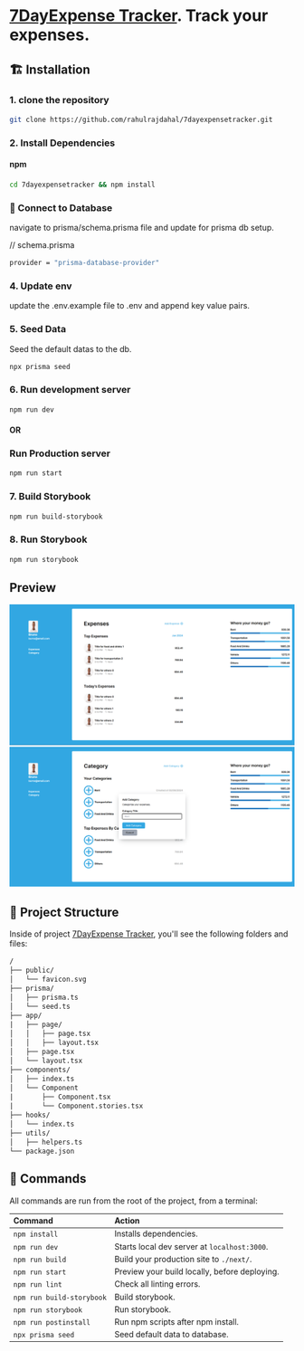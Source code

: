 # [7DayExpense Tracker](https://7dayexpensetracker.vercel.app/). Track your expenses.

## 🏗 Installation

### 1. clone the repository

```sh
git clone https://github.com/rahulrajdahal/7dayexpensetracker.git
```

### 2. Install Dependencies

#### npm

```sh
cd 7dayexpensetracker && npm install
```

### 💾 Connect to Database

navigate to prisma/schema.prisma file and update for prisma db setup.

// schema.prisma

```sh
provider = "prisma-database-provider"
```

### 4. Update env

update the .env.example file to .env and append key value pairs.

### 5. Seed Data

Seed the default datas to the db.

```sh
npx prisma seed
```

### 6. Run development server

```sh
npm run dev
```

#### OR

### Run Production server

```sh
npm run start
```

### 7. Build Storybook

```sh
npm run build-storybook
```

### 8. Run Storybook

```sh
npm run storybook
```

## Preview

[![7DayExpense Tracker](./screenshots/7dayexpensetracker.png)](https://7dayexpensetracker.vercel.app/)
![7dayexpensetracker](./screenshots/add-category.png)

## 🚀 Project Structure

Inside of project [7DayExpense Tracker](https://7dayexpensetracker.vercel.app), you'll see the following folders and files:

```text
/
├── public/
│   └── favicon.svg
├── prisma/
│   ├── prisma.ts
│   └── seed.ts
├── app/
|   ├── page/
│   │   ├── page.tsx
│   │   ├── layout.tsx
│   ├── page.tsx
│   └── layout.tsx
├── components/
│   ├── index.ts
│   └── Component
|       ├── Component.tsx
|       └── Component.stories.tsx
├── hooks/
│   └── index.ts
├── utils/
│   ├── helpers.ts
└── package.json
```

## 🧞 Commands

All commands are run from the root of the project, from a terminal:

| Command                   | Action                                        |
| :------------------------ | :-------------------------------------------- |
| `npm install`             | Installs dependencies.                        |
| `npm run dev`             | Starts local dev server at `localhost:3000`.  |
| `npm run build`           | Build your production site to `./next/`.      |
| `npm run start`           | Preview your build locally, before deploying. |
| `npm run lint`            | Check all linting errors.                     |
| `npm run build-storybook` | Build storybook.                              |
| `npm run storybook`       | Run storybook.                                |
| `npm run postinstall`     | Run npm scripts after npm install.            |
| `npx prisma seed`         | Seed default data to database.                |
